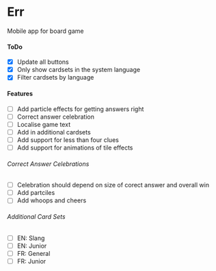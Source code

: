 # Err
Mobile app for board game

#### ToDo
- [x] Update all buttons
- [x] Only show cardsets in the system language
- [x] Filter cardsets by language

#### Features
- [ ] Add particle effects for getting answers right
- [ ] Correct answer celebration
- [ ] Localise game text
- [ ] Add in additional cardsets
- [ ] Add support for less than four clues
- [ ] Add support for animations of tile effects

###### Correct Answer Celebrations
- [ ] Celebration should depend on size of corect answer and overall win
- [ ] Add partciles
- [ ] Add whoops and cheers

###### Additional Card Sets
- [ ] EN: Slang
- [ ] EN: Junior
- [ ] FR: General
- [ ] FR: Junior
